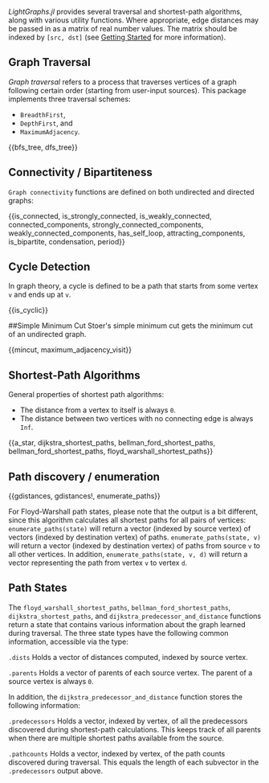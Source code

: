 *LightGraphs.jl* provides several traversal and shortest-path algorithms, along with
various utility functions. Where appropriate, edge distances may be passed in as a
matrix of real number values. The matrix should be indexed by `[src, dst]` (see [Getting Started](gettingstarted.html) for more information).

## Graph Traversal

*Graph traversal* refers to a process that traverses vertices of a graph following certain order (starting from user-input sources). This package implements three traversal schemes:
* `BreadthFirst`,
* `DepthFirst`, and
* `MaximumAdjacency`.

{{bfs_tree, dfs_tree}}

## Connectivity / Bipartiteness
`Graph connectivity` functions are defined on both undirected and directed graphs:

{{is_connected, is_strongly_connected, is_weakly_connected, connected_components, strongly_connected_components, weakly_connected_components, has_self_loop, attracting_components, is_bipartite, condensation, period}}

## Cycle Detection
In graph theory, a cycle is defined to be a path that starts from some vertex
`v` and ends up at `v`.

{{is_cyclic}}

##Simple Minimum Cut
Stoer's simple minimum cut gets the minimum cut of an undirected graph.

{{mincut, maximum_adjacency_visit}}

## Shortest-Path Algorithms

General properties of shortest path algorithms:

* The distance from a vertex to itself is always `0`.
* The distance between two vertices with no connecting edge is always `Inf`.

{{a_star, dijkstra_shortest_paths, bellman_ford_shortest_paths, bellman_ford_shortest_paths, floyd_warshall_shortest_paths}}

## Path discovery / enumeration

{{gdistances, gdistances!, enumerate_paths}}

For Floyd-Warshall path states, please note that the output is a bit different,
since this algorithm calculates all shortest paths for all pairs of vertices: `enumerate_paths(state)` will return a vector (indexed by source vertex) of
vectors (indexed by destination vertex) of paths. `enumerate_paths(state, v)`
will return a vector (indexed by destination vertex) of paths from source `v`
to all other vertices. In addition, `enumerate_paths(state, v, d)` will return
a vector representing the path from vertex `v` to vertex `d`.

## Path States
The `floyd_warshall_shortest_paths`, `bellman_ford_shortest_paths`,
`dijkstra_shortest_paths`, and `dijkstra_predecessor_and_distance` functions
return a state that contains various information about the graph learned during
traversal. The three state types have the following common information,
accessible via the type:

`.dists`
Holds a vector of distances computed, indexed by source vertex.

`.parents`
Holds a vector of parents of each source vertex. The parent of a source vertex
is always `0`.

In addition, the `dijkstra_predecessor_and_distance` function stores the
following information:

`.predecessors`
Holds a vector, indexed by vertex, of all the predecessors discovered during
shortest-path calculations. This keeps track of all parents when there are
multiple shortest paths available from the source.

`.pathcounts`
Holds a vector, indexed by vertex, of the path counts discovered during
traversal. This equals the length of each subvector in the `.predecessors`
output above.